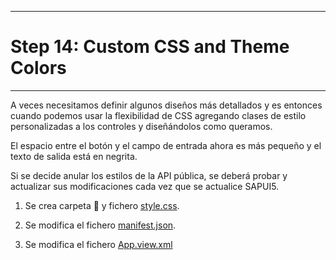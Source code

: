 ************************************
# Step 14: Custom CSS and Theme Colors
************************************

A veces necesitamos definir algunos diseños más detallados y es entonces cuando podemos usar
la flexibilidad de CSS agregando clases de estilo personalizadas a los controles y
diseñándolos como queramos.


El espacio entre el botón y el campo de entrada ahora es más pequeño y 
el texto de salida está en negrita.


Si se decide anular los estilos de la API pública, se deberá probar y actualizar sus modificaciones 
cada vez que se actualice SAPUI5.


1. Se crea carpeta 📂 y fichero [style.css](webapp/css/style.css).

2. Se modifica el fichero [manifest.json](webapp/manifest.json).

3. Se modifica el fichero [App.view.xml](webapp/view/App.view.xml)